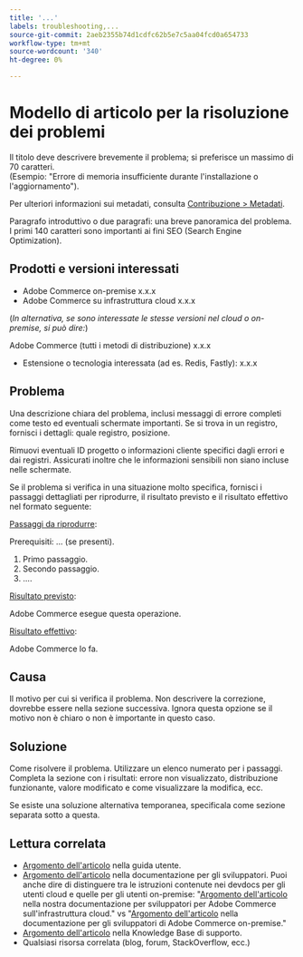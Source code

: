 ```yaml
---
title: '...'
labels: troubleshooting,...
source-git-commit: 2aeb2355b74d1cdfc62b5e7c5aa04fcd0a654733
workflow-type: tm+mt
source-wordcount: '340'
ht-degree: 0%

---
```



# Modello di articolo per la risoluzione dei problemi

Il titolo deve descrivere brevemente il problema; si preferisce un massimo di 70 caratteri.<br/>
(Esempio: &quot;Errore di memoria insufficiente durante l&#39;installazione o l&#39;aggiornamento&quot;).

Per ulteriori informazioni sui metadati, consulta [Contribuzione > Metadati](../../CONTRIBUTING.md#metadata).

Paragrafo introduttivo o due paragrafi: una breve panoramica del problema. I primi 140 caratteri sono importanti ai fini SEO (Search Engine Optimization).

## Prodotti e versioni interessati

* Adobe Commerce on-premise x.x.x
* Adobe Commerce su infrastruttura cloud x.x.x

(*In alternativa, se sono interessate le stesse versioni nel cloud o on-premise, si può dire:*)

Adobe Commerce (tutti i metodi di distribuzione) x.x.x

* Estensione o tecnologia interessata (ad es. Redis, Fastly): x.x.x

## Problema

Una descrizione chiara del problema, inclusi messaggi di errore completi come testo ed eventuali schermate importanti.
Se si trova in un registro, fornisci i dettagli: quale registro, posizione.

Rimuovi eventuali ID progetto o informazioni cliente specifici dagli errori e dai registri. Assicurati inoltre che le informazioni sensibili non siano incluse nelle schermate.

Se il problema si verifica in una situazione molto specifica, fornisci i passaggi dettagliati per riprodurre, il risultato previsto e il risultato effettivo nel formato seguente:

<u>Passaggi da riprodurre</u>:

Prerequisiti: ... (se presenti).

1. Primo passaggio.
1. Secondo passaggio.
1. ....

<u>Risultato previsto</u>:

Adobe Commerce esegue questa operazione.

<u>Risultato effettivo</u>:

Adobe Commerce lo fa.

## Causa

Il motivo per cui si verifica il problema. Non descrivere la correzione, dovrebbe essere nella sezione successiva. Ignora questa opzione se il motivo non è chiaro o non è importante in questo caso.

## Soluzione

Come risolvere il problema. Utilizzare un elenco numerato per i passaggi.
Completa la sezione con i risultati: errore non visualizzato, distribuzione funzionante, valore modificato e come visualizzare la modifica, ecc.

Se esiste una soluzione alternativa temporanea, specificala come sezione separata sotto a questa.

## Lettura correlata

* [Argomento dell&#39;articolo](https://experienceleague.adobe.com/it/docs/commerce-admin/user-guides/home) nella guida utente.
* [Argomento dell&#39;articolo](https://developer.adobe.com/commerce/docs/) nella documentazione per gli sviluppatori. Puoi anche dire di distinguere tra le istruzioni contenute nei devdocs per gli utenti cloud e quelle per gli utenti on-premise: &quot;[Argomento dell&#39;articolo](https://developer.adobe.com/commerce/docs/) nella nostra documentazione per sviluppatori per Adobe Commerce sull&#39;infrastruttura cloud.&quot; vs &quot;[Argomento dell&#39;articolo](https://developer.adobe.com/commerce/docs/) nella documentazione per gli sviluppatori di Adobe Commerce on-premise.&quot;
* [Argomento dell&#39;articolo](https://support.magento.com/hc/en-us) nella Knowledge Base di supporto.
* Qualsiasi risorsa correlata (blog, forum, StackOverflow, ecc.)
